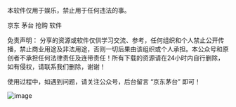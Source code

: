 本软件仅用于娱乐，禁止用于任何违法的事。

京东 茅台 抢购 软件

免责声明： 分享的资源或软件仅供学习交流、参考，任何组织和个人禁止公开传播，禁止商业用途及非法用途，否则一切后果由该组织或个人承担。本公众号和原创者不承担任何法律责任及连带责任！所有下载的资源请在24小时内自行删除，如有侵权，请联系我们删除，谢谢！

使用过程中，如遇到问题，请关注公众号，后台留言 “京东茅台” 即可！

![image](https://user-images.githubusercontent.com/40600240/118392266-53494a00-b66b-11eb-86e0-2adbd91ae79c.png)
